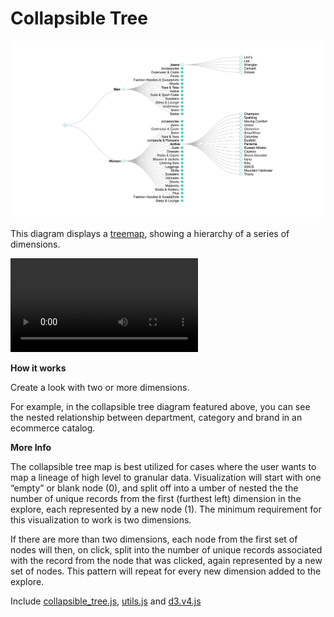 #  Collapsible Tree

![](collapsible-tree.png)

This diagram displays a [treemap](https://en.wikipedia.org/wiki/Tree_structure), showing a hierarchy of a series of dimensions.

![](collapsible-tree.mov)

**How it works**

Create a look with two or more dimensions.

For example, in the collapsible tree diagram featured above, you can see the nested relationship between department, category and brand in an ecommerce catalog.

**More Info**

The collapsible tree map is best utilized for cases where the user wants to map a lineage of high level to granular data. Visualization will start with one “empty” or blank node (0), and split off into a umber of nested the the number of unique records from the first (furthest left) dimension in the explore, each represented by a new node (1). The minimum requirement for this visualization to work is two dimensions.

If there are more than two dimensions, each node from the first set of nodes will then, on click, split into the number of unique records associated with the record from the node that was clicked, again represented by a new set of nodes. This pattern will repeat for every new dimension added to the explore.

Include [collapsible_tree.js](/collapsible_tree.js), [utils.js](../common/utils.js) and [d3.v4.js](../common/d3.v4.js)
  